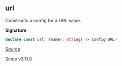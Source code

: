 ## url

Constructs a config for a URL value.

**Signature**

```ts
declare const url: (name?: string) => Config<URL>
```

[Source](https://github.com/Effect-TS/effect/tree/main/packages/effect/src/Config.ts#L137)

Since v3.11.0